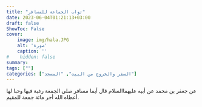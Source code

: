 ```yaml
---
title: "ثواب الجماعة للمسافر"
date: 2023-06-04T01:21:13+03:00
draft: false
ShowToc: False
cover:
    image: img/hala.JPG
    alt: 'صورة'
    caption: ''
#    hidden: false
summary: 
tags: [""]
categories: ["السفر والخروج من البيت", "المسجد"]
---
```

عن جعفر بن محمد عن أبيه عليهما‌السلام قال
أيما مسافر صلى الجمعة رغبة فيها وحبا لها أعطاه الله أجر مائة جمعة
للمقيم.

